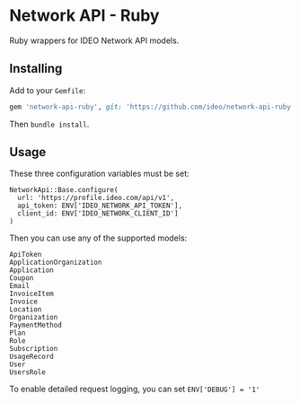 # Network API - Ruby

Ruby wrappers for IDEO Network API models.

## Installing

Add to your `Gemfile`:

```ruby
gem 'network-api-ruby', git: 'https://github.com/ideo/network-api-ruby.git'
```

Then `bundle install`.

## Usage

These three configuration variables must be set:

```
NetworkApi::Base.configure(
  url: 'https://profile.ideo.com/api/v1',
  api_token: ENV['IDEO_NETWORK_API_TOKEN'],
  client_id: ENV['IDEO_NETWORK_CLIENT_ID']
)
```

Then you can use any of the supported models:

```
ApiToken
ApplicationOrganization
Application
Coupon
Email
InvoiceItem
Invoice
Location
Organization
PaymentMethod
Plan
Role
Subscription
UsageRecord
User
UsersRole
```

To enable detailed request logging, you can set `ENV['DEBUG'] = '1'`
